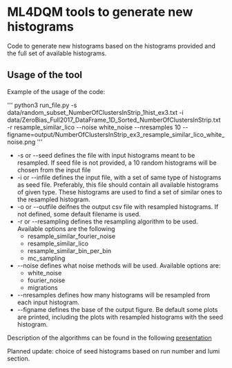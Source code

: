 # ML4DQM tools to generate new histograms
Code to generate new histograms based on the histograms provided and the full set of available histograms. 


## Usage of the tool

Example of the usage of the code:

'''
python3 run_file.py -s data/random_subset_NumberOfClustersInStrip_1hist_ex3.txt -i data/ZeroBias_Full2017_DataFrame_1D_Sorted_NumberOfClustersInStrip.txt -r resample_similar_lico --noise white_noise --nresamples 10 --figname=output/NumberOfClustersInStrip_ex3_resample_similar_lico_white_noise.png
'''

* -s or --seed defines the file with input histograms meant to be resampled. If seed file is not provided, a 10 random histograms will be chosen from the input file
* -i or --infile defines the input file, with a set of same type of histograms as seed file. Preferably, this file should contain all available histograms of given type. These histograms are used to find a set of similar ones to the resampled histogram.
* -o or --outfile deifnes the output csv file with resampled histograms. If not defined, some default filename is used.
* -r or --resampling defines the resampling algorithm to be used. Available options are the following
  * resample_similar_fourier_noise
  * resample_similar_lico
  * resample_similar_bin_per_bin
  * mc_sampling
* --noise defines what noise methods will be used. Available options are:
  * white_noise
  * fourier_noise
  * migrations
* --nresamples defines how many histograms will be resampled from each input histogram.
* --figname defines the base of the output figure. Be default some plots are printed, including the plots with resampled histograms with the seed histogram.

Description of the algorithms can be found in the following [presentation](https://indico.cern.ch/event/921028/contributions/3869615/attachments/2043283/3422582/presentation.pdf)


Planned update: choice of seed histograms based on run number and lumi section.
